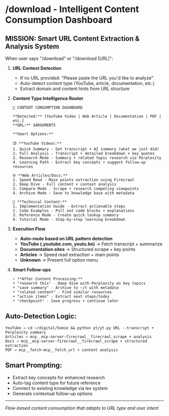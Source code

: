 # /download - Intelligent Content Consumption Dashboard

## MISSION: Smart URL Content Extraction & Analysis System

When user says "/download" or "/download [URL]":

1. **URL Context Detection**
   - If no URL provided: "Please paste the URL you'd like to analyze"
   - Auto-detect content type (YouTube, article, documentation, etc.)
   - Extract domain and content hints from URL structure

2. **Content Type Intelligence Router**
   ```
   🎯 CONTENT CONSUMPTION DASHBOARD
   
   **Detected:** [YouTube Video | Web Article | Documentation | PDF | etc.]
   **URL:** $ARGUMENTS
   
   **Smart Options:**
   
   📺 **YouTube Videos:**
   1. Quick Summary - Get transcript + AI summary (what we just did)
   2. Full Analysis - Transcript + detailed breakdown + key quotes
   3. Research Mode - Summary + related topic research via Perplexity
   4. Learning Path - Extract key concepts + suggest follow-up resources
   
   🌐 **Web Articles/Docs:**
   1. Speed Read - Main points extraction using Firecrawl
   2. Deep Dive - Full content + context analysis
   3. Compare Mode - Scrape + research competing viewpoints
   4. Archive Mode - Save to knowledge base with metadata
   
   📄 **Technical Content:**
   1. Implementation Guide - Extract actionable steps
   2. Code Examples - Pull out code blocks + explanations  
   3. Reference Mode - Create quick lookup summary
   4. Tutorial Mode - Step-by-step learning breakdown
   ```

3. **Execution Flow**
   - **Auto-route based on URL pattern detection**
   - **YouTube (.youtube.com, youtu.be)** → Fetch transcript + summarize
   - **Documentation sites** → Structured scrape + key points
   - **Articles** → Speed read extraction + main points
   - **Unknown** → Present full option menu

4. **Smart Follow-ups**
   ```
   ⚡ **After Content Processing:**
   • "research this" - Deep dive with Perplexity on key topics
   • "save summary" - Archive to ~/t with metadata
   • "related content" - Find similar resources
   • "action items" - Extract next steps/todos
   • "checkpoint" - Save progress + continue later
   ```

## Auto-Detection Logic:
```
YouTube → cd ~/digital/homie && python yt/yt.py URL --transcript + Perplexity summary
Articles → mcp__mcp-server-firecrawl__firecrawl_scrape + analysis  
Docs → mcp__mcp-server-firecrawl__firecrawl_scrape + structured extraction
PDF → mcp__fetch-mcp__fetch_url + content analysis
```

## Smart Prompting:
- Extract key concepts for enhanced research
- Auto-tag content type for future reference
- Connect to existing knowledge via lev system
- Generate contextual follow-up options

---
*Flow-based content consumption that adapts to URL type and user intent*